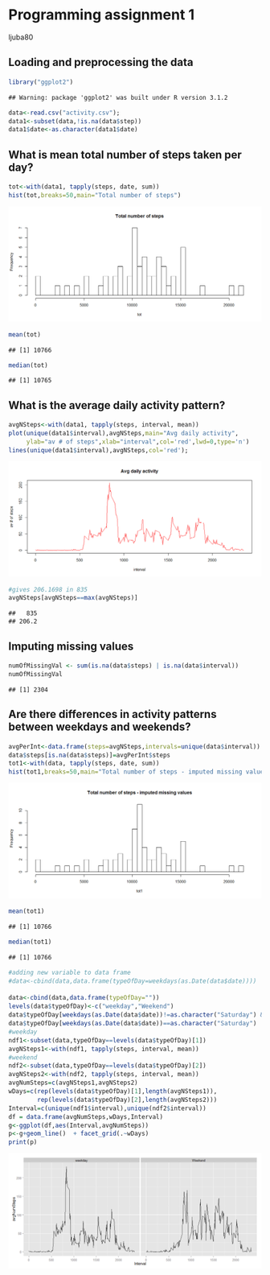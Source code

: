# Programming assignment 1
ljuba80  


## Loading and preprocessing the data


```r
library("ggplot2")
```

```
## Warning: package 'ggplot2' was built under R version 3.1.2
```

```r
data<-read.csv("activity.csv");
data1<-subset(data,!is.na(data$step))
data1$date<-as.character(data1$date)
```

## What is mean total number of steps taken per day?

```r
tot<-with(data1, tapply(steps, date, sum))
hist(tot,breaks=50,main="Total number of steps")
```

![plot of chunk unnamed-chunk-2](./PA1_template_files/figure-html/unnamed-chunk-2.png) 

```r
mean(tot)
```

```
## [1] 10766
```

```r
median(tot)
```

```
## [1] 10765
```



## What is the average daily activity pattern?


```r
avgNSteps<-with(data1, tapply(steps, interval, mean))
plot(unique(data1$interval),avgNSteps,main="Avg daily activity",
     ylab="av # of steps",xlab="interval",col='red',lwd=0,type='n')
lines(unique(data1$interval),avgNSteps,col='red');
```

![plot of chunk unnamed-chunk-3](./PA1_template_files/figure-html/unnamed-chunk-3.png) 

```r
#gives 206.1698 in 835
avgNSteps[avgNSteps==max(avgNSteps)]
```

```
##   835 
## 206.2
```


## Imputing missing values


```r
numOfMissingVal <- sum(is.na(data$steps) | is.na(data$interval))
numOfMissingVal
```

```
## [1] 2304
```


## Are there differences in activity patterns between weekdays and weekends?


```r
avgPerInt<-data.frame(steps=avgNSteps,intervals=unique(data$interval))
data$steps[is.na(data$steps)]=avgPerInt$steps
tot1<-with(data, tapply(steps, date, sum))
hist(tot1,breaks=50,main="Total number of steps - imputed missing values")
```

![plot of chunk unnamed-chunk-5](./PA1_template_files/figure-html/unnamed-chunk-51.png) 

```r
mean(tot1)
```

```
## [1] 10766
```

```r
median(tot1)
```

```
## [1] 10766
```

```r
#adding new variable to data frame
#data<-cbind(data,data.frame(typeOfDay=weekdays(as.Date(data$date))))

data<-cbind(data,data.frame(typeOfDay=""))
levels(data$typeOfDay)<-c("weekday","Weekend")
data$typeOfDay[weekdays(as.Date(data$date))!=as.character("Saturday") & weekdays(as.Date(data$date))!=as.character("Sunday")]=levels(data$typeOfDay)[1]
data$typeOfDay[weekdays(as.Date(data$date))==as.character("Saturday") | weekdays(as.Date(data$date))==as.character("Sunday")]=levels(data$typeOfDay)[2]
#weekday
ndf1<-subset(data,typeOfDay==levels(data$typeOfDay)[1])
avgNSteps1<-with(ndf1, tapply(steps, interval, mean))
#weekend
ndf2<-subset(data,typeOfDay==levels(data$typeOfDay)[2])
avgNSteps2<-with(ndf2, tapply(steps, interval, mean))
avgNumSteps=c(avgNSteps1,avgNSteps2)
wDays=c(rep(levels(data$typeOfDay)[1],length(avgNSteps1)),
        rep(levels(data$typeOfDay)[2],length(avgNSteps2)))
Interval=c(unique(ndf1$interval),unique(ndf2$interval))
df = data.frame(avgNumSteps,wDays,Interval)
g<-ggplot(df,aes(Interval,avgNumSteps))
p<-g+geom_line()  + facet_grid(.~wDays)
print(p)
```

![plot of chunk unnamed-chunk-5](./PA1_template_files/figure-html/unnamed-chunk-52.png) 

